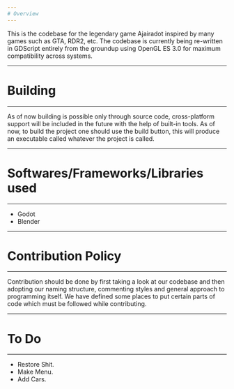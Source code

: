 ```yaml
---
# Overview
---
```


This is the codebase for the legendary game Ajairadot inspired by
many games such as GTA, RDR2, etc.
The codebase is currently being re-written in GDScript entirely from the groundup
using OpenGL ES 3.0 for maximum compatibility across systems.

---
# Building
---

As of now building is possible only through source code, cross-platform support
will be included in the future with the help of built-in tools. As of now, to build the
project one should use the build button, this will produce an executable called whatever the project is called.

---
# Softwares/Frameworks/Libraries used
---

*  Godot
*  Blender

---
# Contribution Policy
---

Contribution should be done by first taking a look at our codebase
and then adopting our naming structure, commenting styles and general
approach to programming itself. We have defined some places to put
certain parts of code which must be followed while contributing.

---
# To Do
---

*  Restore Shit.
*  Make Menu.
*  Add Cars.
